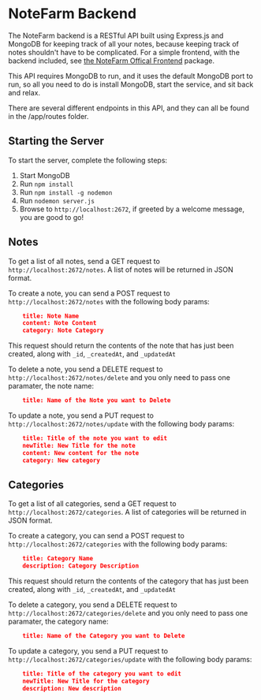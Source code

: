 # NoteFarm Backend

The NoteFarm backend is a RESTful API built using Express.js and MongoDB for keeping track of all your notes, because keeping track of notes shouldn't have to be complicated. For a simple frontend, with the backend included, see [the NoteFarm Offical Frontend](https://github.com/note-farm/frontend) package.

This API requires MongoDB to run, and it uses the default MongoDB port to run, so all you need to do is install MongoDB, start the service, and sit back and relax.

There are several different endpoints in this API, and they can all be found in the /app/routes folder.

## Starting the Server

To start the server, complete the following steps:

1. Start MongoDB
2. Run `npm install`
3. Run `npm install -g nodemon`
4. Run `nodemon server.js`
5. Browse to `http://localhost:2672`, if greeted by a welcome message, you are good to go!

## Notes

To get a list of all notes, send a GET request to `http://localhost:2672/notes`. A list of notes will be returned in JSON format.

To create a note, you can send a POST request to `http://localhost:2672/notes` with the following body params:

```json
    title: Note Name
    content: Note Content
    category: Note Category
```

This request should return the contents of the note that has just been created, along with `_id`, `_createdAt`, and `_updatedAt`

To delete a note, you send a DELETE request to `http://localhost:2672/notes/delete` and you only need to pass one paramater, the note name:

```json
    title: Name of the Note you want to Delete
```

To update a note, you send a PUT request to `http://localhost:2672/notes/update` with the following body params:

```json
    title: Title of the note you want to edit
    newTitle: New Title for the note
    content: New content for the note
    category: New category
```

## Categories

To get a list of all categories, send a GET request to `http://localhost:2672/categories`. A list of categories will be returned in JSON format.

To create a category, you can send a POST request to `http://localhost:2672/categories` with the following body params:

```json
    title: Category Name
    description: Category Description
```

This request should return the contents of the category that has just been created, along with `_id`, `_createdAt`, and `_updatedAt`

To delete a category, you send a DELETE request to `http://localhost:2672/categories/delete` and you only need to pass one paramater, the category name:

```json
    title: Name of the Category you want to Delete
```

To update a category, you send a PUT request to `http://localhost:2672/categories/update` with the following body params:

```json
    title: Title of the category you want to edit
    newTitle: New Title for the category
    description: New description
```
